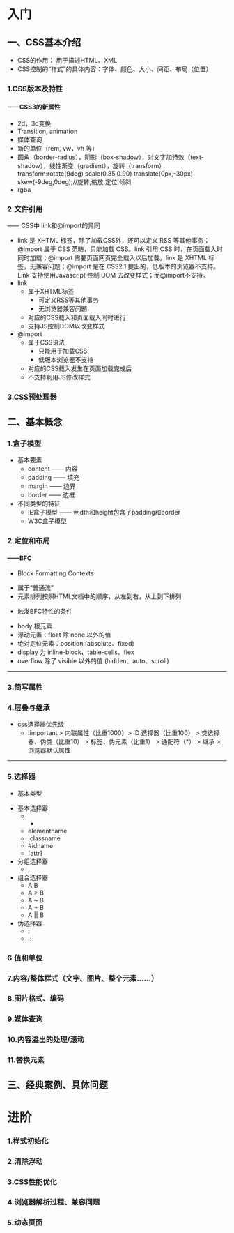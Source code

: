 # 入门
## 一、CSS基本介绍
* CSS的作用： 用于描述HTML、XML
* CSS控制的“样式”的具体内容：字体、颜色、大小、间距、布局（位置）
### 1.CSS版本及特性
#### ——CSS3的新属性
* 2d，3d变换
* Transition, animation
* 媒体查询
* 新的单位（rem, vw，vh 等）
* 圆角（border-radius），阴影（box-shadow），对文字加特效（text-shadow），线性渐变（gradient），旋转（transform）transform:rotate(9deg) scale(0.85,0.90) translate(0px,-30px) skew(-9deg,0deg);//旋转,缩放,定位,倾斜
* rgba
### 2.文件引用
—— CSS中 link和@import的异同
* link 是 XHTML 标签，除了加载CSS外，还可以定义 RSS 等其他事务；@import 属于 CSS 范畴，只能加载 CSS。link 引用 CSS 时，在页面载入时同时加载；@import 需要页面网页完全载入以后加载。link 是 XHTML 标签，无兼容问题；@import 是在 CSS2.1 提出的，低版本的浏览器不支持。Link 支持使用Javascript 控制 DOM 去改变样式；而@import不支持。
* link
  - 属于XHTML标签
    - 可定义RSS等其他事务
    - 无浏览器兼容问题
  - 对应的CSS载入和页面载入同时进行
  - 支持JS控制DOM以改变样式
* @import
  - 属于CSS语法
    - 只能用于加载CSS
    - 低版本浏览器不支持
  - 对应的CSS载入发生在页面加载完成后
  - 不支持利用JS修改样式
### 3.CSS预处理器
## 二、基本概念
### 1.盒子模型
* 基本要素
  - content —— 内容
  - padding —— 填充
  - margin —— 边界
  - border —— 边框
* 不同类型的特征
  - IE盒子模型 —— width和height包含了padding和border
  - W3C盒子模型
### 2.定位和布局
#### ——BFC
* Block Formatting Contexts
- 属于“普通流”
- 元素排列按照HTML文档中的顺序，从左到右，从上到下排列
* 触发BFC特性的条件
- body 根元素
- 浮动元素：float 除 none 以外的值
- 绝对定位元素：position (absolute、fixed)
- display 为 inline-block、table-cells、flex
- overflow 除了 visible 以外的值 (hidden、auto、scroll)
****
### 3.简写属性
### 4.层叠与继承
* css选择器优先级
  - !important > 内联属性（比重1000）> ID 选择器（比重100） > 类选择器、伪类（比重10） > 标签、伪元素（比重1） > 通配符（*） > 继承 > 浏览器默认属性
****
### 5.选择器
* 基本类型
- 基本选择器
	- *
	- elementname
	- .classname
	- #idname
	- [attr]
- 分组选择器
	- ,
- 组合选择器
	- A B
	- A > B
	- A ~ B
	- A + B
	- A || B
- 伪选择器
	- :
	- ::
### 6.值和单位
### 7.内容/整体样式（文字、图片、整个元素......）
### 8.图片格式、编码
### 9.媒体查询
### 10.内容溢出的处理/滚动
### 11.替换元素
## 三、经典案例、具体问题

# 进阶
### 1.样式初始化
### 2.清除浮动
### 3.CSS性能优化
### 4.浏览器解析过程、兼容问题
### 5.动态页面